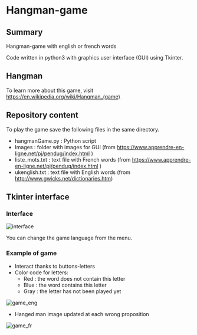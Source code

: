 # Hangman-game


## Summary
Hangman-game with english or french words 

Code written in python3 with graphics user interface (GUI) using Tkinter.

## Hangman
To learn more about this game, visit https://en.wikipedia.org/wiki/Hangman_(game)

## Repository content
To play the game save the following files in the same directory.
* hangmanGame.py : Python script
* Images : folder with images for GUI  (from https://www.apprendre-en-ligne.net/pj/pendug/index.html )
* liste_mots.txt : text file with French words (from https://www.apprendre-en-ligne.net/pj/pendug/index.html )
* ukenglish.txt : text file with English words (from http://www.gwicks.net/dictionaries.htm)

 

## Tkinter interface

### Interface

![interface](https://user-images.githubusercontent.com/82372483/120477602-41c2aa80-c3ac-11eb-96ea-5fb873bab332.png)

You can change the game language from the menu.

### Example of game

* Interact thanks to buttons-letters
* Color code for letters:
   *  Red : the word does not contain this letter
   *  Blue : the word contains this letter
   *  Gray : the letter has not been played yet 

![game_eng](https://user-images.githubusercontent.com/82372483/120477710-5f900f80-c3ac-11eb-9563-ee4c3a664f8a.png)

* Hanged man image updated at each wrong proposition

![game_fr](https://user-images.githubusercontent.com/82372483/120477774-7171b280-c3ac-11eb-888f-6e9d28ac383a.png)


